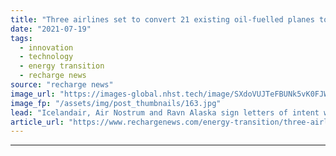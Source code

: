 ```yaml
---
title: "Three airlines set to convert 21 existing oil-fuelled planes to run on green hydrogen"
date: "2021-07-19"
tags: 
  - innovation
  - technology
  - energy transition
  - recharge news
source: "recharge news"
image_url: "https://images-global.nhst.tech/image/SXdoVUJTeFBUNk5vK0FJWkd2VmhIajZoNW5xSTRXOGp2dmtBTDVjRkN5RT0=/nhst/binary/1f438347a78a4444e19bcba46a628511"
image_fp: "/assets/img/post_thumbnails/163.jpg"
lead: "Icelandair, Air Nostrum and Ravn Alaska sign letters of intent with US start-up Universal Hydrogen to replace kerosene engines with fuel-cell electric drivetrains"
article_url: "https://www.rechargenews.com/energy-transition/three-airlines-set-to-convert-21-existing-oil-fuelled-planes-to-run-on-green-hydrogen/2-1-1041989"
---
```


---
